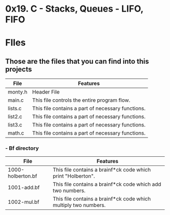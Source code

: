 # 0x19. C - Stacks, Queues - LIFO, FIFO

# FIles

## Those are the files that you can find into this projects

| File | Features |
| ------ | ------ |
| monty.h | Header File |
| main.c | This file controls the entire program flow. |
| lists.c | This file contains a part of necessary functions. |
| list2.c | This file contains a part of necessary functions. |
| list3.c | This file contains a part of necessary functions. |
| math.c | This file contains a part of necessary functions. |

### - Bf directory

| File | Features |
| ------ | ------ |
| 1000-holberton.bf | This file contains a brainf*ck code which print "Holberton". |
| 1001-add.bf | This file contains a brainf*ck code which add two numbers. |
| 1002-mul.bf | This file contains a brainf*ck code which multiply two numbers. |